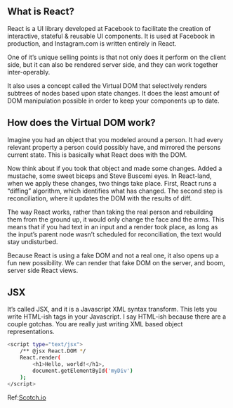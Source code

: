 ## What is React?
React is a UI library developed at Facebook to facilitate the creation of interactive, stateful & reusable UI components. It is used at Facebook in production, and Instagram.com is written entirely in React.

One of it’s unique selling points is that not only does it perform on the client side, but it can also be rendered server side, and they can work together inter-operably.

It also uses a concept called the Virtual DOM that selectively renders subtrees of nodes based upon state changes. It does the least amount of DOM manipulation possible in order to keep your components up to date.
## How does the Virtual DOM work?
Imagine you had an object that you modeled around a person. It had every relevant property a person could possibly have, and mirrored the persons current state. This is basically what React does with the DOM.

Now think about if you took that object and made some changes. Added a mustache, some sweet biceps and Steve Buscemi eyes. In React-land, when we apply these changes, two things take place. First, React runs a “diffing” algorithm, which identifies what has changed. The second step is reconciliation, where it updates the DOM with the results of diff.

The way React works, rather than taking the real person and rebuilding them from the ground up, it would only change the face and the arms. This means that if you had text in an input and a render took place, as long as the input’s parent node wasn’t scheduled for reconciliation, the text would stay undisturbed.

Because React is using a fake DOM and not a real one, it also opens up a fun new possibility. We can render that fake DOM on the server, and boom, server side React views.
## JSX
It’s called JSX, and it is a Javascript XML syntax transform. This lets you write HTML-ish tags in your Javascript. I say HTML-ish because there are a couple gotchas. You are really just writing XML based object representations.
```sh
<script type="text/jsx">
    /** @jsx React.DOM */
    React.render(
        <h1>Hello, world!</h1>,
        document.getElementById('myDiv')
    );
</script>
```
Ref:[Scotch.io](https://scotch.io)
